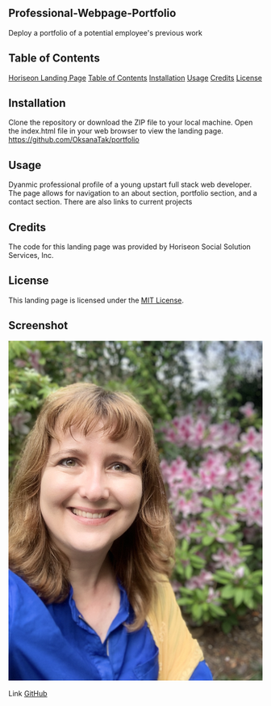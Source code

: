 ## Professional-Webpage-Portfolio
Deploy a portfolio of a potential employee's previous work

## Table of Contents
[Horiseon Landing Page](#horiseon-landing-page)
[Table of Contents](#table-of-contents)
[Installation](#installation)
[Usage](#usage)
[Credits](#credits)
[License](#license)

## Installation
Clone the repository or download the ZIP file to your local machine. Open the index.html file in your web browser to view the landing page.
https://github.com/OksanaTak/portfolio


## Usage
Dyanmic professional profile of a young upstart full stack web developer. The page allows for navigation to an about section, portfolio section, and a contact section. There are also links to current projects

## Credits
The code for this landing page was provided by Horiseon Social Solution Services, Inc.

## License
This landing page is licensed under the [MIT License](https://opensource.org/licenses/MIT).

## Screenshot
<img src="./assets/OksanaProfile.jpeg"/>

Link
[GitHub](https://github.com/OksanaTak/portfolio)

